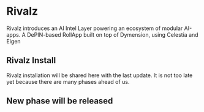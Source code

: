 # Rivalz
Rivalz introduces an AI Intel Layer powering an ecosystem of modular AI-apps. A DePIN-based RollApp built on top of Dymension, using Celestia and Eigen

## Rivalz Install
Rivalz installation will be shared here with the last update. It is not too late yet because there are many phases ahead of us.

## New phase will be released
